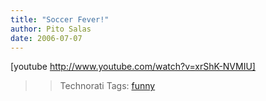 ```yaml
---
title: "Soccer Fever!"
author: Pito Salas
date: 2006-07-07
---
```


[youtube http://www.youtube.com/watch?v=xrShK-NVMIU]  
>
>>

>> Technorati Tags: [funny](<http://www.technorati.com/tag/funny>)


